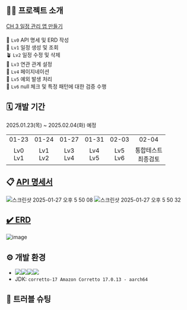 ## 🧑‍🏫 프로젝트 소개
[CH 3 일정 관리 앱 만들기](https://teamsparta.notion.site/Spring-5-CH-3-1832dc3ef51480c38335c8a9ecf707be)<br><br>
🌱 `Lv0` API 명세 및 ERD 작성<br>
🌿 `Lv1` 일정 생성 및 조회<br>
🪴 `Lv2` 일정 수정 및 삭제<br>
🌳 `Lv3` 연관 관계 설정<br>
🌷 `Lv4` 페이지네이션<br>
🌹 `Lv5` 예외 발생 처리<br>
💐 `Lv6` null 체크 및 특정 패턴에 대한 검증 수행<br>

## 🗓️ 개발 기간
2025.01.23(목) ~ 2025.02.04(화) 예정
<table>
  <tbody>
    <tr>
      <td align="center">01-23</th>
      <td align="center">01-24</td>
      <td align="center">01-27</td>
      <td align="center">01-31</td>
      <td align="center">02-03</td>
      <td align="center">02-04</td>
    </tr>
    <tr>
      <td align="center">Lv0<br>Lv1</td>
      <td align="center">Lv1<br>Lv2</td>
      <td align="center">Lv3<br>Lv4</td>
      <td align="center">Lv4<br>Lv5</td>
      <td align="center">Lv5<br>Lv6</td>
      <td align="center">통합테스트<br>최종검토</td>
    </tr>
  </tbody>
</table>


## 📋 [API 명세서](https://documenter.getpostman.com/view/41322145/2sAYQdkAV4#intro)
![스크린샷 2025-01-27 오후 5 50 08](https://github.com/user-attachments/assets/0743421b-f8ef-4879-9c83-09a7a01f7c4b)
![스크린샷 2025-01-27 오후 5 50 32](https://github.com/user-attachments/assets/f7266200-3fb8-4ea9-b065-825642cf2ada)


## [✔️ ERD](https://www.erdcloud.com/d/WPowjhdKphtLtdM66)
![image](https://github.com/user-attachments/assets/7ca895e0-adfe-44ee-b2f8-7f64cfd3a7d8)


## ⚙ 개발 환경
- <img src="https://img.shields.io/badge/Java-007396?&style=for-the-badge&logo=java&logoColor=white" /><img src="https://img.shields.io/badge/gradle-%2302303A.svg?&style=for-the-badge&logo=gradle&logoColor=white" /><img src="https://img.shields.io/badge/spring-%236DB33F.svg?&style=for-the-badge&logo=spring&logoColor=white" /><img src="https://img.shields.io/badge/mysql-%234479A1.svg?&style=for-the-badge&logo=mysql&logoColor=white" />
- JDK: `corretto-17 Amazon Corretto 17.0.13 - aarch64`
<!-- <img src="https://img.shields.io/badge/swagger-%2385EA2D.svg?&style=for-the-badge&logo=swagger&logoColor=black" /> -->

## 🔫 트러블 슈팅
